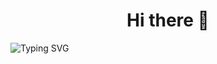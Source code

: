 


<h1 align="center"> Hi there 👋</h1>

![Typing SVG](https://readme-typing-svg.herokuapp.com?font=Architects+Daughter&color=7AF79A&size=30&lines=Hey!+It's+Nawron_D+!;I'm+a+Web+Developer...;)


